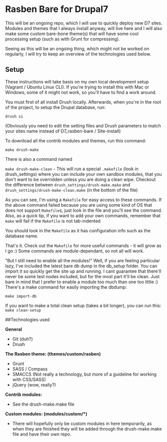 Rasben Bare for Drupal7
===================

This will be an ongoing repo, which I will use to quickly deploy new D7 sites. Modules and themes that I always install anyway, will live here and I will also make some custom bare-bone theme(s) that will have some cool processing setup (such as with Grunt for compressing).

Seeing as this will be an ongoing thing, which might not be worked on regularly, I will try to keep an overview of the technologies used below.


## Setup
These instructions will take basis on my own local development setup (Vagrant / Ubuntu Linux CLI). If you're trying to install this with Mac or Windows, some of it might not work, so you'll have to find a work around.

You must first of all install Drush locally. Afterwards, when you're in the root of the project,  to setup the Drupal database, run:

`drush si`

(Obviously you need to edit the setting files and Drush parameters to match your sites name instead of D7_rasben-bare / Site-install)

To download all the contrib modules and themes, run this command:

`make drush-make`

There is also a command named

`make drush-make-clean` - This will run a special `.makefile` (look in drush_settings) where you can include your own sandbox modules, that you don't want to be overridden unless you are doing a clean wipe.
Checkout the difference between `drush_settings/drush-make.make` and `drush_settings/drush-make-clean.make` (in the bottom of the file)

As you can see, I'm using a `Makefile` for easy access to these commands. If the above command failed because you are using some kind of OS that does not support `Makefile`s, just look in the file and you'll see the command.
Also, as a quick tip, if you want to add your own commands, remember that `make` will fail if the `Makefile` is not tab-indented

You should look in the `Makefile` as it has configuration info such as the database name.

That's it. Check out the `Makefile` for more useful commands - it will grow as I go :) Some commands are module-dependant, so not all will work.

"But I still need to enable all the modules!"
Well, if you are feeling particular lazy, I've included the latest bare db dump in the db_setup folder. You can import it so quickly get the site up and running. I cant guarantee that there'll never be some test nodes included, but for the most part it'll be clean.
Just bare in mind that I prefer to enable a module too much than one too little :)
There's a make command for easily importing the dbdump:

`make import-db`

If you want to make a total clean setup (takes a bit longer), you can run this:
`make clean-setup`

##Technologies used

**General**
- Git (duh?)
- Drush

**The Rasben theme: (themes/custom/rasben)**
- Grunt
- SASS / Compass
- SMACCS (Not really a technology, but more of a guideline for working with CSS/SASS)
- jQuery (wow, really?)

**Contrib modules:**
- See the drush-make.make file

**Custom modules: (modules/custom/*)**
- There will hopefully only be custom modules in here temporarily, as when they are finished they will be added through the drush-make.make file and have their own repo.
